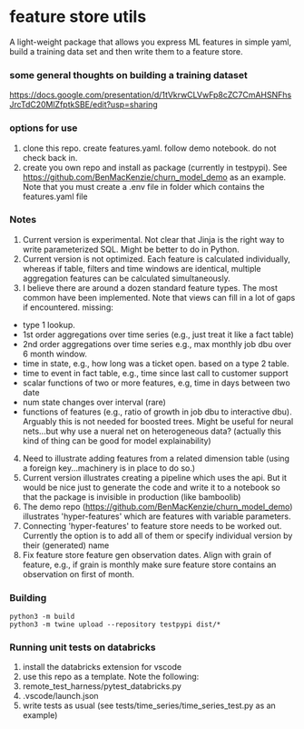 # feature store utils

A light-weight package that allows you express ML features in simple yaml, build a training data set and then write them to a feature store. 


### some general thoughts on building a training dataset
https://docs.google.com/presentation/d/1tVkrwCLVwFp8cZC7CmAHSNFhsJrcTdC20MlZfptkSBE/edit?usp=sharing


### options for use

1. clone this repo.  create features.yaml.  follow demo notebook. do not check back in.
2. create you own repo and install as package (currently in testpypi).  See https://github.com/BenMacKenzie/churn_model_demo as an example.  Note that you must create a .env file in folder which contains the features.yaml file 



### Notes

1. Current version is experimental.  Not clear that Jinja is the right way to write parameterized SQL. Might be better to do in Python.
2. Current version is not optimized. Each feature is calculated individually, whereas if table, filters and time windows are identical, multiple aggregation features can be calculated simultaneously. 
3. I believe there are around a dozen standard feature types.  The most common have been implemented.  Note that views can fill in a lot of gaps if encountered.  missing:
  - type 1 lookup.
  - 1st order aggregations over time series (e.g., just treat it like a fact table)
  - 2nd order aggregations over time series e.g., max monthly job dbu over 6 month window.
  - time in state,  e.g., how long was a ticket open.  based on a type 2 table.
  - time to event in fact table, e.g., time since last call to customer support
  - scalar functions of two or more features, e.g, time in days between two date
  - num state changes over interval (rare)
  - functions of features (e.g., ratio of growth in job dbu to interactive dbu).  Arguably this is not needed for boosted trees. Might be useful for neural nets...but why use a nueral net on heterogeneous data? (actually this kind of thing can be good for model explainability)
4. Need to illustrate adding features from a related dimension table (using a foreign key...machinery is in place to do so.)
5. Current version illustrates creating a pipeline which uses the api.  But it would be nice just to generate the code and write it to a notebook so that the package is invisible in production (like bamboolib) 
9. The demo repo (https://github.com/BenMacKenzie/churn_model_demo) illustrates 'hyper-features' which are features with variable parameters. 
10. Connecting 'hyper-features' to feature store needs to be worked out.  Currently the option is to add all of them or specify individual version by their (generated) name
11. Fix feature store feature gen observation dates.  Align with grain of feature, e.g., if grain is monthly make sure feature store contains an observation on first of month.


### Building



```
python3 -m build  
python3 -m twine upload --repository testpypi dist/*

```


### Running unit tests on databricks

1. install the databricks extension for vscode
2. use this repo as a template.  Note the following:
3. remote_test_harness/pytest_databricks.py
4. .vscode/launch.json 
5. write tests as usual (see tests/time_series/time_series_test.py as an example)


 
